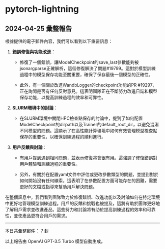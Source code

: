 # pytorch-lightning

## 2024-04-25 彙整報告

根據提供的電子郵件內容，我們可以看到以下重要訊息：



1. **錯誤修復與功能改進**：

   - 修復了一個錯誤，讓ModelCheckpoint的save_last參數能夠被jsonargparse正確解析，這個修復解決了問題#19799。這對於模型訓練過程中的模型保存功能至關重要，確保了保存最後一個模型的正確性。

   - 此外，有一個關於改進WandbLogger的checkpoint功能的PR #19297，正在詢問是否有任何反對意見。這表明團隊正在不斷努力改進日誌和模型保存功能，以提高訓練過程的效率和可靠性。



2. **SLURM環境中的討論**：

   - 在SLURM環境中關閉HPC檢查點保存的討論中，提到了如何配置ModelCheckpoint的dirpath以及Trainer的default_root_dir，以避免混淆不同模型的問題。這顯示了在高性能計算環境中如何有效管理模型檢查點保存的重要性，以確保訓練過程的順利進行。



3. **用戶反饋與討論**：

   - 有用戶提到遇到相同問題，並表示修復將會很有用。這強調了修復錯誤對用戶體驗和訓練過程的重要性。

   - 另外，有關於在配置yaml文件中評估或更改參數類型的問題，並提到對於如何開始沒有任何線索。這表明了在參數配置方面可能存在的困難，需要更好的文檔或指導來幫助用戶解決問題。



在整個訊息中，我們看到團隊致力於修復錯誤、改進功能以及討論如何在特定環境中更好地管理模型訓練過程。用戶的反饋和挑戰也被提及，這將有助於團隊更好地了解用戶需求並改進產品。這些努力和討論將有助於提高訓練過程的效率和可靠性，並使產品更符合用戶的需求。



---



本日共彙整郵件： 7 封



以上報告由 OpenAI GPT-3.5 Turbo 模型自動生成。